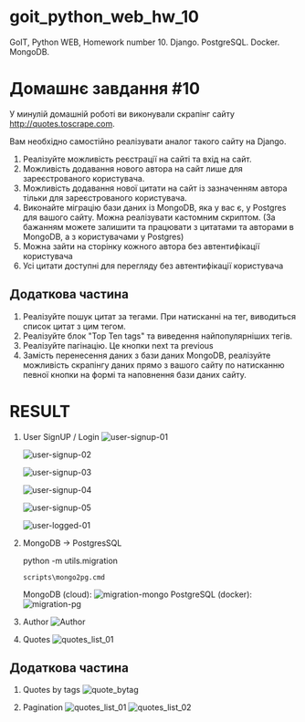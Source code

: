 # goit_python_web_hw_10
GoIT, Python WEB, Homework number 10. Django. PostgreSQL. Docker. MongoDB. 

# Домашнє завдання #10

У минулій домашній роботі ви виконували скрапінг сайту http://quotes.toscrape.com.

Вам необхідно самостійно реалізувати аналог такого сайту на Django.

1. Реалізуйте можливість реєстрації на сайті та вхід на сайт.
2. Можливість додавання нового автора на сайт лише для зареєстрованого користувача.
3. Можливість додавання нової цитати на сайт із зазначенням автора тільки для зареєстрованого користувача.
4. Виконайте міграцію бази даних із MongoDB, яка у вас є, у Postgres для вашого сайту. Можна реалізувати кастомним скриптом. (За бажанням можете залишити та працювати з цитатами та авторами в MongoDB, а з користувачами у Postgres)
5. Можна зайти на сторінку кожного автора без автентифікації користувача
6. Усі цитати доступні для перегляду без автентифікації користувача

## Додаткова частина

1. Реалізуйте пошук цитат за тегами. При натисканні на тег, виводиться список цитат з цим тегом.
2. Реалізуйте блок "Top Ten tags" та виведення найпопулярніших тегів.
3. Реалізуйте пагінацію. Це кнопки next та previous
4. Замість перенесення даних з бази даних MongoDB, реалізуйте можливість скрапінгу даних прямо з вашого сайту по натисканню певної кнопки на формі та наповнення бази даних сайту.


# RESULT

1. User SignUP / Login
    ![user-signup-01](doc/user-signup-01.png)

    ![user-signup-02](doc/user-signup-02.png)

    ![user-signup-03](doc/user-signup-03.png)

    ![user-signup-04](doc/user-signup-04.png)

    ![user-signup-05](doc/user-signup-05.png)

    ![user-logged-01](doc/user-logged-01.png)

4. MongoDB -> PostgresSQL

    python -m utils.migration

    `scripts\mongo2pg.cmd`

    MongoDB (cloud):
    ![migration-mongo](doc/migration-mongo-01.png)
    PostgreSQL (docker):
    ![migration-pg](doc/migration-pg-01.png)


5. Author
   ![Author](doc/author_01.png)
6. Quotes
    ![quotes_list_01](doc/quotes_list_01.png)

## Додаткова частина

1. Quotes by tags
    ![quote_bytag](doc/quote_bytag_list_01.png)

3. Pagination
    ![quotes_list_01](doc/quotes_list_01.png)
    ![quotes_list_02](doc/quotes_list_02.png)